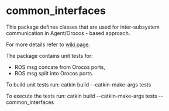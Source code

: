 # common_interfaces

This package defines classes that are used for inter-subsystem communication in Agent/Orocos - based approach.

For more details refer to [wiki page](https://github.com/dseredyn/common_interfaces/wiki).

The package contains unit tests for:
* ROS msg concate from Orocos ports,
* ROS msg split into Orocos ports.

To build unit tests run:<return>
catkin build --catkin-make-args tests

To execute the tests run:<return>
catkin build --catkin-make-args tests -- common_interfaces


